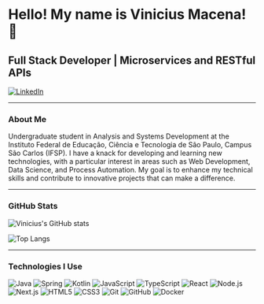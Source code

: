 # Hello! My name is Vinicius Macena! 👋

## Full Stack Developer | Microservices and RESTful APIs

[![LinkedIn](https://img.shields.io/badge/LinkedIn-0077B5?style=for-the-badge&logo=linkedin&logoColor=white)](https://www.linkedin.com/in/vmacena/)

---

### About Me

Undergraduate student in Analysis and Systems Development at the Instituto Federal de Educação, Ciência e Tecnologia de São Paulo, Campus São Carlos (IFSP). I have a knack for developing and learning new technologies, with a particular interest in areas such as Web Development, Data Science, and Process Automation. My goal is to enhance my technical skills and contribute to innovative projects that can make a difference.

---

### GitHub Stats

![Vinicius's GitHub stats](https://github-readme-stats.vercel.app/api?username=vmacena&hide_rank=true&show_icons=true&theme=dark)

![Top Langs](https://github-readme-stats.vercel.app/api/top-langs/?username=vmacena&hide_progress=true&theme=dark)

---

### Technologies I Use

![Java](https://img.shields.io/badge/Java-ED8B00?style=for-the-badge&logo=java&logoColor=white)
![Spring](https://img.shields.io/badge/Spring-6DB33F?style=for-the-badge&logo=spring&logoColor=white)
![Kotlin](https://img.shields.io/badge/Kotlin-0095D5?style=for-the-badge&logo=kotlin&logoColor=white)
![JavaScript](https://img.shields.io/badge/JavaScript-323330?style=for-the-badge&logo=javascript&logoColor=F7DF1E)
![TypeScript](https://img.shields.io/badge/TypeScript-007ACC?style=for-the-badge&logo=typescript&logoColor=white)
![React](https://img.shields.io/badge/React-20232A?style=for-the-badge&logo=react&logoColor=61DAFB)
![Node.js](https://img.shields.io/badge/Node.js-339933?style=for-the-badge&logo=nodedotjs&logoColor=white)
![Next.js](https://img.shields.io/badge/Next.js-000000?style=for-the-badge&logo=nextdotjs&logoColor=white)
![HTML5](https://img.shields.io/badge/HTML5-E34F26?style=for-the-badge&logo=html5&logoColor=white)
![CSS3](https://img.shields.io/badge/CSS3-1572B6?style=for-the-badge&logo=css3&logoColor=white)
![Git](https://img.shields.io/badge/Git-F05032?style=for-the-badge&logo=git&logoColor=white)
![GitHub](https://img.shields.io/badge/GitHub-181717?style=for-the-badge&logo=github&logoColor=white)
![Docker](https://img.shields.io/badge/Docker-2496ED?style=for-the-badge&logo=docker&logoColor=white)


